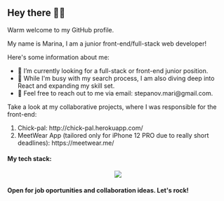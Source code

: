 <h2><strong>Hey there 👩‍💻</strong></h2>

Warm welcome to my GitHub profile.

My name is Marina, I am a junior front-end/full-stack web developer!

Here's some information about me:
<ul>
<li>🔭 I’m currently looking for a full-stack or front-end junior position.</li>
<li>👾 While I'm busy with my search process, I am also diving deep into React and expanding my skill set.</li>
<li>📧 Feel free to reach out to me via email: stepanov.mari@gmail.com.</li>
</ul>

Take a look at my collaborative projects, where I was responsible for the front-end:
<ol>
<li>Chick-pal: http://chick-pal.herokuapp.com/</li>
<li> MeetWear App (tailored only for iPhone 12 PRO due to really short deadlines): https://meetwear.me/</li>
</ol>
<h4>My tech stack:</h4> 
<p align="center">
  <a href="https://skillicons.dev">
    <img src="https://skillicons.dev/icons?i=css,html,rails,js,bootstrap,postgres,figma,git,heroku,ps,react,ruby,vscode" />
  </a>
</p>

<h4>Open for job oportunities and collaboration ideas. Let's rock! </h4>

